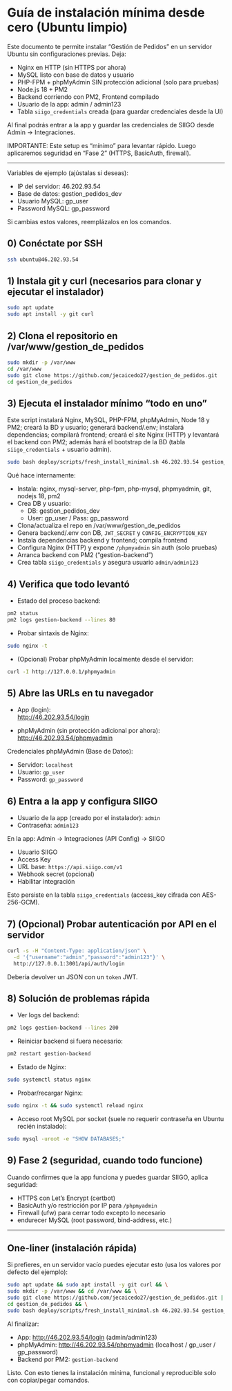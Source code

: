 # Guía de instalación mínima desde cero (Ubuntu limpio)

Este documento te permite instalar “Gestión de Pedidos” en un servidor Ubuntu sin configuraciones previas. Deja:
- Nginx en HTTP (sin HTTPS por ahora)
- MySQL listo con base de datos y usuario
- PHP-FPM + phpMyAdmin SIN protección adicional (solo para pruebas)
- Node.js 18 + PM2
- Backend corriendo con PM2, Frontend compilado
- Usuario de la app: admin / admin123
- Tabla `siigo_credentials` creada (para guardar credenciales desde la UI)

Al final podrás entrar a la app y guardar las credenciales de SIIGO desde Admin → Integraciones.

IMPORTANTE: Este setup es “mínimo” para levantar rápido. Luego aplicaremos seguridad en “Fase 2” (HTTPS, BasicAuth, firewall).

---

Variables de ejemplo (ajústalas si deseas):
- IP del servidor: 46.202.93.54
- Base de datos: gestion_pedidos_dev
- Usuario MySQL: gp_user
- Password MySQL: gp_password

Si cambias estos valores, reemplázalos en los comandos.

## 0) Conéctate por SSH
```bash
ssh ubuntu@46.202.93.54
```

## 1) Instala git y curl (necesarios para clonar y ejecutar el instalador)
```bash
sudo apt update
sudo apt install -y git curl
```

## 2) Clona el repositorio en /var/www/gestion_de_pedidos
```bash
sudo mkdir -p /var/www
cd /var/www
sudo git clone https://github.com/jecaicedo27/gestion_de_pedidos.git
cd gestion_de_pedidos
```

## 3) Ejecuta el instalador mínimo “todo en uno”
Este script instalará Nginx, MySQL, PHP-FPM, phpMyAdmin, Node 18 y PM2; creará la BD y usuario; generará backend/.env; instalará dependencias; compilará frontend; creará el site Nginx (HTTP) y levantará el backend con PM2; además hará el bootstrap de la BD (tabla `siigo_credentials` + usuario admin).
```bash
sudo bash deploy/scripts/fresh_install_minimal.sh 46.202.93.54 gestion_pedidos_dev gp_user "gp_password"
```

Qué hace internamente:
- Instala: nginx, mysql-server, php-fpm, php-mysql, phpmyadmin, git, nodejs 18, pm2
- Crea DB y usuario:
  - DB: gestion_pedidos_dev
  - User: gp_user / Pass: gp_password
- Clona/actualiza el repo en /var/www/gestion_de_pedidos
- Genera backend/.env con DB, `JWT_SECRET` y `CONFIG_ENCRYPTION_KEY`
- Instala dependencias backend y frontend; compila frontend
- Configura Nginx (HTTP) y expone `/phpmyadmin` sin auth (solo pruebas)
- Arranca backend con PM2 (“gestion-backend”)
- Crea tabla `siigo_credentials` y asegura usuario `admin/admin123`

## 4) Verifica que todo levantó
- Estado del proceso backend:
```bash
pm2 status
pm2 logs gestion-backend --lines 80
```

- Probar sintaxis de Nginx:
```bash
sudo nginx -t
```

- (Opcional) Probar phpMyAdmin localmente desde el servidor:
```bash
curl -I http://127.0.0.1/phpmyadmin
```

## 5) Abre las URLs en tu navegador
- App (login):  
  http://46.202.93.54/login

- phpMyAdmin (sin protección adicional por ahora):  
  http://46.202.93.54/phpmyadmin

Credenciales phpMyAdmin (Base de Datos):
- Servidor: `localhost`
- Usuario:  `gp_user`
- Password: `gp_password`

## 6) Entra a la app y configura SIIGO
- Usuario de la app (creado por el instalador): `admin`
- Contraseña: `admin123`

En la app: Admin → Integraciones (API Config) → SIIGO
- Usuario SIIGO
- Access Key
- URL base: `https://api.siigo.com/v1`
- Webhook secret (opcional)
- Habilitar integración

Esto persiste en la tabla `siigo_credentials` (access_key cifrada con AES-256-GCM).

## 7) (Opcional) Probar autenticación por API en el servidor
```bash
curl -s -H "Content-Type: application/json" \
  -d '{"username":"admin","password":"admin123"}' \
  http://127.0.0.1:3001/api/auth/login
```
Debería devolver un JSON con un `token` JWT.

## 8) Solución de problemas rápida
- Ver logs del backend:
```bash
pm2 logs gestion-backend --lines 200
```

- Reiniciar backend si fuera necesario:
```bash
pm2 restart gestion-backend
```

- Estado de Nginx:
```bash
sudo systemctl status nginx
```

- Probar/recargar Nginx:
```bash
sudo nginx -t && sudo systemctl reload nginx
```

- Acceso root MySQL por socket (suele no requerir contraseña en Ubuntu recién instalado):
```bash
sudo mysql -uroot -e "SHOW DATABASES;"
```

## 9) Fase 2 (seguridad, cuando todo funcione)
Cuando confirmes que la app funciona y puedes guardar SIIGO, aplica seguridad:
- HTTPS con Let’s Encrypt (certbot)
- BasicAuth y/o restricción por IP para `/phpmyadmin`
- Firewall (ufw) para cerrar todo excepto lo necesario
- endurecer MySQL (root password, bind-address, etc.)

---

## One-liner (instalación rápida)
Si prefieres, en un servidor vacío puedes ejecutar esto (usa los valores por defecto del ejemplo):
```bash
sudo apt update && sudo apt install -y git curl && \
sudo mkdir -p /var/www && cd /var/www && \
sudo git clone https://github.com/jecaicedo27/gestion_de_pedidos.git || true && \
cd gestion_de_pedidos && \
sudo bash deploy/scripts/fresh_install_minimal.sh 46.202.93.54 gestion_pedidos_dev gp_user "gp_password"
```

Al finalizar:
- App: http://46.202.93.54/login (admin/admin123)
- phpMyAdmin: http://46.202.93.54/phpmyadmin (localhost / gp_user / gp_password)
- Backend por PM2: `gestion-backend`

Listo. Con esto tienes la instalación mínima, funcional y reproducible solo con copiar/pegar comandos.
